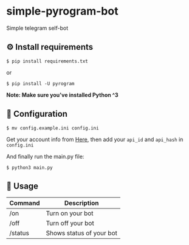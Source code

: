 # simple-pyrogram-bot
Simple telegram self-bot

## ⚙️ Install requirements
```
$ pip install requirements.txt
```
or
```
$ pip install -U pyrogram
```

**Note: Make sure you've installed Python ^3**

## 🔧 Configuration
```
$ mv config.example.ini config.ini
```
Get your account info from [Here](https://my.telegram.org/apps), then add your `api_id` and `api_hash` in `config.ini`

And finally run the main.py file:
```
$ python3 main.py
```

## 📿 Usage
| Command | Description |
|---|---|
| /on | Turn on your bot |
| /off | Turn off your bot |
| /status | Shows status of your bot |
